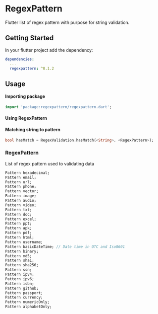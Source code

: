 # RegexPattern

Flutter list of regex pattern with purpose for string validation.

## Getting Started

In your flutter project add the dependency:

```yml
dependencies:
  ...
  regexpattern: ^0.1.2
```

## Usage
#### Importing package
```dart
import 'package:regexpattern/regexpattern.dart';
```
#### Using RegexPattern

#### Matching string to pattern
```dart
bool hasMatch = RegexValidation.hasMatch(<String>, <RegexPattern>);
```

### RegexPattern

List of regex pattern used to validating data

```dart
Pattern hexadecimal;
Pattern email;
Pattern url;
Pattern phone;
Pattern vector;
Pattern image;
Pattern audio;
Pattern video;
Pattern txt;
Pattern doc;
Pattern excel;
Pattern ppt;
Pattern apk;
Pattern pdf;
Pattern html;
Pattern username;
Pattern basicDateTime; // Date time in UTC and Iso8601
Pattern binary;
Pattern md5;
Pattern sha1;
Pattern sha256;
Pattern ssn;
Pattern ipv4;
Pattern ipv6;
Pattern isbn;
Pattern github;
Pattern passport;
Pattern currency;
Pattern numericOnly;
Pattern alphabetOnly;
```